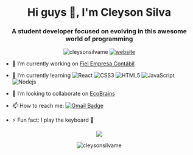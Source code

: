 <h1 align="center">Hi guys 👋, I'm Cleyson Silva</h1>
<h3 align="center">A student developer focused on evolving in this awesome world of programming</h3>
<p align="center">
  <img src="https://komarev.com/ghpvc/?username=cleysonsilvame" alt="cleysonsilvame" /> 
  <a href="https://cleysonsilvame.github.io/"><img src="https://img.shields.io/static/v1?label=&labelColor=505050&message=website&color=%230076D6&style=flat&logo=google-chrome&logoColor=%230076D6" alt="website"/></a>
</p>


- 🔭 I’m currently working on [Fiel Empresa Contábil](http://www.fielcontabil.com.br)
- 🌱 I’m currently learning
  ![React](https://img.shields.io/badge/-React-black?style=flat-square&logo=react)
  ![CSS3](https://img.shields.io/badge/-CSS3-1572B6?style=flat-square&logo=css3)
  ![HTML5](https://img.shields.io/badge/-HTML5-E34F26?style=flat-square&logo=html5&logoColor=white)
  ![JavaScript](https://img.shields.io/badge/-JavaScript-black?style=flat-square&logo=javascript)
  ![Nodejs](https://img.shields.io/badge/-Nodejs-black?style=flat-square&logo=Node.js)

- 👯 I’m looking to collaborate on [EcoBrains](https://ob-group.github.io/WebSite-EcoBrains/)
- 📫 How to reach me: [![Gmail Badge](https://img.shields.io/badge/-cleysonsilva.me@gmail.com-c14438?style=flat-square&logo=Gmail&logoColor=white&link=mailto:cleysonsilva.me@gmail.com)](mailto:cleysonsilva.me@gmail.com)
- ⚡ Fun fact: I play the keyboard :musical_keyboard:

 <p align="center">
  <img  src="https://github-readme-stats.vercel.app/api/top-langs/?username=cleysonsilvame&layout=compact" />
 </p>
<p align="center">
  <img src="https://github-readme-stats.vercel.app/api?username=cleysonsilvame&show_icons=true" alt="cleysonsilvame"/> 
 </p>


<!--
-💬 Ask me about ...
- 😄 Pronouns: ...
-->
